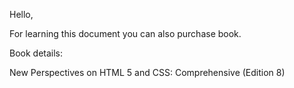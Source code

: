 Hello,

For learning this document you can also purchase book.

Book details:

New Perspectives on HTML 5 and CSS: Comprehensive (Edition 8)

